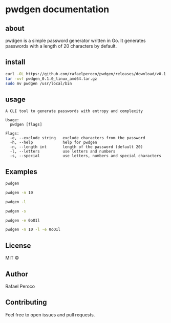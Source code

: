 # pwdgen documentation

## about

pwdgen is a simple password generator written in Go. It generates passwords with a length of 20 characters by default.

## install
  
  ```bash
  curl -OL https://github.com/rafaelperoco/pwdgen/releases/download/v0.1.0/pwdgen_0.1.0_linux_amd64.tar.gz
  tar -xvf pwdgen_0.1.0_linux_amd64.tar.gz
  sudo mv pwdgen /usr/local/bin
  ```

## usage
```text
A CLI tool to generate passwords with entropy and complexity

Usage:
  pwdgen [flags]

Flags:
  -e, --exclude string   exclude characters from the password
  -h, --help             help for pwdgen
  -n, --length int       length of the password (default 20)
  -l, --letters          use letters and numbers
  -s, --special          use letters, numbers and special characters
```

## Examples

```bash
pwdgen
```
  
  ```bash
pwdgen -n 10
```
  
  ```bash
pwdgen -l
```
  
  ```bash
pwdgen -s
```
  
  ```bash
pwdgen -e 0oO1l
```

```bash
pwdgen -n 10 -l -e 0oO1l
```

## License

MIT ©

## Author

Rafael Peroco

## Contributing

Feel free to open issues and pull requests.